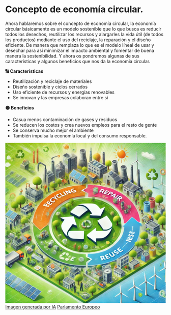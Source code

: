 # Concepto de economía circular.

Ahora hablaremos sobre el concepto de economía circular, la economía circular básicamente es un modelo sostenible que lo que busca es reducir todos los desechos, reutilizar los recursos y alargarles la vida útil (de todos los productos) mediante el uso del reciclaje, la reparación y el diseño eficiente. De manera que remplaza lo que es el modelo líneal de usar y desechar para así minimizar el impacto ambiental y fomentar de buena manera la sostenibilidad. Y ahora os pondremos algunas de sus características y algunos beneficios que nos da la economía circular.

**🔠 Características**
  * Reutilización y reciclaje de materíales
  * Diseño sostenible y ciclos cerrados
  * Uso eficiente de recursos y energías renovables
  * Se innovan y las empresas colaboran entre sí

**🟢 Beneficios**
  * Casua menos contaminación de gases y residuos
  * Se reducen los costos y crea nuevos empleos para el resto de gente
  * Se conserva mucho mejor el ambiente
  * También impulsa la economía local y del consumo responsable.

![Concepto](img/concepto.jpg)
[Imagen generada por IA](https://openai.com/)
[Parlamento Europeo](https://www.europarl.europa.eu/topics/es/article/20151201STO05603/economia-circular-definicion-importancia-y-beneficios?utm_source=chatgpt.com)
